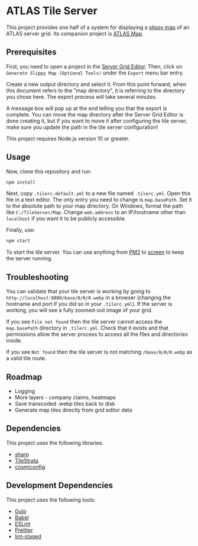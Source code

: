 # ATLAS Tile Server

This project provides one half of a system for displaying a [slippy map](https://en.wikipedia.org/wiki/Tiled_web_map) of an ATLAS server grid. Its companion project is [ATLAS Map](https://github.com/ayan4m1/atlas-map).

## Prerequisites

First, you need to open a project in the [Server Grid Editor](https://github.com/GrapeshotGames/ServerGridEditor). Then, click on `Generate Slippy Map (Optional Tools)` under the `Export` menu bar entry.

Create a new output directory and select it. From this point forward, when this document refers to the "map directory", it is referring to the directory you chose here. The export process will take several minutes.

A message box will pop up at the end telling you that the export is complete. You can move the map directory after the Server Grid Editor is done creating it, but if you want to move it after configuring the tile server, make sure you update the path in the tile server configuration!

This project requires Node.js version 10 or greater.

## Usage

Now, clone this repository and run:

```sh
npm install
```

Next, copy `.tilerc.default.yml` to a new file named `.tilerc.yml`. Open this file in a text editor. The only entry you need to change is `map.basePath`. Set it to the absolute path to your map directory. On Windows, format the path like `C:/TileServer/Map`. Change `web.address` to an IP/hostname other than `localhost` if you want it to be publicly accessible.

Finally, use:

```sh
npm start
```

To start the tile server. You can use anything from [PM2](https://github.com/Unitech/pm2#managing-applications) to [screen](https://www.gnu.org/software/screen/manual/screen.html#Overview) to keep the server running.

## Troubleshooting

You can validate that your tile server is working by going to `http://localhost:8080/base/0/0/0.webp` in a browser (changing the hostname and port if you did so in your `.tilerc.yml`). If the server is working, you will see a fully zoomed-out image of your grid.

If you see `File not found` then the tile server cannot access the `map.basePath` directory in `.tilerc.yml`. Check that it exists and that permissions allow the server process to access all the files and directories inside.

If you see `Not found` then the tile server is not matching `/base/0/0/0.webp` as a valid tile route.

## Roadmap

* Logging
* More layers - company claims, heatmaps
* Save transcoded .webp tiles back to disk
* Generate map tiles directly from grid editor data

## Dependencies

This project uses the following libraries:

* [sharp](https://www.npmjs.com/package/sharp)
* [TileStrata](https://www.npmjs.com/package/tilestrata)
* [cosmiconfig](https://www.npmjs.com/package/cosmiconfig)

## Development Dependencies

This project uses the following tools:

* [Gulp](https://gulpjs.com/)
* [Babel](https://babeljs.io/)
* [ESLint](https://eslint.org/)
* [Prettier](https://github.com/prettier/prettier#intro)
* [lint-staged](https://www.npmjs.com/package/lint-staged)
